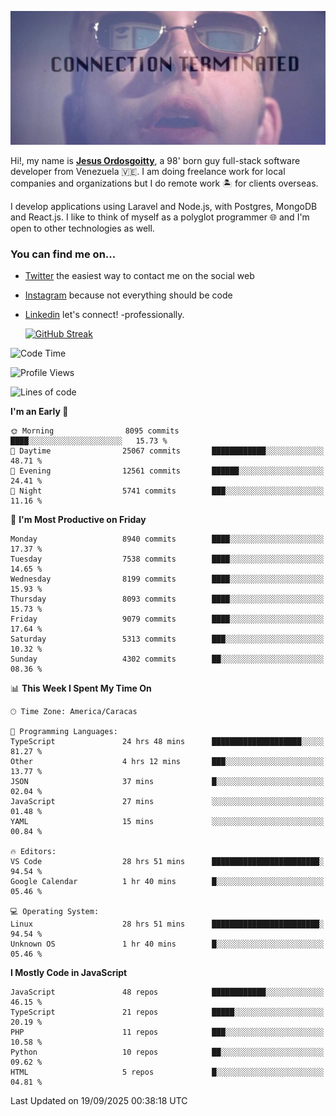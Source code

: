 ![hackers movie reference](./disconnected.jpg)

Hi!, my name is [**Jesus Ordosgoitty**](https://jodaz.dev), a 98' born guy full-stack software developer from Venezuela 🇻🇪. I am doing freelance work for local companies and organizations but I do remote work 🏝️ for clients overseas. 

I develop applications using Laravel and Node.js, with Postgres, MongoDB and React.js. I like to think of myself as a polyglot programmer 🌐 and I'm open to other technologies as well.

### You can find me on...

- [Twitter](https://twitter.com/jodaz_) the easiest way to contact me on the social web
- [Instagram](https://instagram.com/jodaz_) because not everything should be code
- [Linkedin](https://linkedin.com/in/jodaz) let's connect! -professionally.


    [![GitHub Streak](https://streak-stats.demolab.com?user=jodaz&theme=tokyonight)](https://git.io/streak-stats)

<!--START_SECTION:waka-->
![Code Time](http://img.shields.io/badge/Code%20Time-11%2C365%20hrs%2035%20mins-blue)

![Profile Views](http://img.shields.io/badge/Profile%20Views-0-blue)

![Lines of code](https://img.shields.io/badge/From%20Hello%20World%20I%27ve%20Written-83.7%20million%20lines%20of%20code-blue)

**I'm an Early 🐤** 

```text
🌞 Morning                8095 commits        ████░░░░░░░░░░░░░░░░░░░░░   15.73 % 
🌆 Daytime                25067 commits       ████████████░░░░░░░░░░░░░   48.71 % 
🌃 Evening                12561 commits       ██████░░░░░░░░░░░░░░░░░░░   24.41 % 
🌙 Night                  5741 commits        ███░░░░░░░░░░░░░░░░░░░░░░   11.16 % 
```
📅 **I'm Most Productive on Friday** 

```text
Monday                   8940 commits        ████░░░░░░░░░░░░░░░░░░░░░   17.37 % 
Tuesday                  7538 commits        ████░░░░░░░░░░░░░░░░░░░░░   14.65 % 
Wednesday                8199 commits        ████░░░░░░░░░░░░░░░░░░░░░   15.93 % 
Thursday                 8093 commits        ████░░░░░░░░░░░░░░░░░░░░░   15.73 % 
Friday                   9079 commits        ████░░░░░░░░░░░░░░░░░░░░░   17.64 % 
Saturday                 5313 commits        ███░░░░░░░░░░░░░░░░░░░░░░   10.32 % 
Sunday                   4302 commits        ██░░░░░░░░░░░░░░░░░░░░░░░   08.36 % 
```


📊 **This Week I Spent My Time On** 

```text
🕑︎ Time Zone: America/Caracas

💬 Programming Languages: 
TypeScript               24 hrs 48 mins      ████████████████████░░░░░   81.27 % 
Other                    4 hrs 12 mins       ███░░░░░░░░░░░░░░░░░░░░░░   13.77 % 
JSON                     37 mins             █░░░░░░░░░░░░░░░░░░░░░░░░   02.04 % 
JavaScript               27 mins             ░░░░░░░░░░░░░░░░░░░░░░░░░   01.48 % 
YAML                     15 mins             ░░░░░░░░░░░░░░░░░░░░░░░░░   00.84 % 

🔥 Editors: 
VS Code                  28 hrs 51 mins      ████████████████████████░   94.54 % 
Google Calendar          1 hr 40 mins        █░░░░░░░░░░░░░░░░░░░░░░░░   05.46 % 

💻 Operating System: 
Linux                    28 hrs 51 mins      ████████████████████████░   94.54 % 
Unknown OS               1 hr 40 mins        █░░░░░░░░░░░░░░░░░░░░░░░░   05.46 % 
```

**I Mostly Code in JavaScript** 

```text
JavaScript               48 repos            ████████████░░░░░░░░░░░░░   46.15 % 
TypeScript               21 repos            █████░░░░░░░░░░░░░░░░░░░░   20.19 % 
PHP                      11 repos            ███░░░░░░░░░░░░░░░░░░░░░░   10.58 % 
Python                   10 repos            ██░░░░░░░░░░░░░░░░░░░░░░░   09.62 % 
HTML                     5 repos             █░░░░░░░░░░░░░░░░░░░░░░░░   04.81 % 
```




 Last Updated on 19/09/2025 00:38:18 UTC
<!--END_SECTION:waka-->

